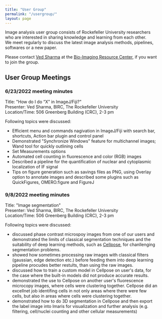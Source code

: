 ```yaml
---
title: "User Group"
permalink: "/usergroup/"
layout: page
---
```


Image analysis user group consists of Rockefeller University researchers who are interested in sharing knowledge and learning from each other.  
We meet regularly to discuss the latest image analysis methods, pipelines, softwares or a new paper.

Please contact [Ved Sharma](mailto:vsharma01@rockefeller.edu) at the [Bio-Imaging Resource Center](https://www.rockefeller.edu/bioimaging/), if you want to join the group.

## User Group Meetings

### 6/23/2022 meeting minutes
Title: "How do I do “X” in ImageJ/Fiji?"  
Presenter: Ved Sharma, BIRC, The Rockefeller University  
Location/Time: 506 Greenberg Building (CRC), 2-3 pm

Following topics were discussed:
- Efficient menu and commands nagivation in ImageJ/Fiji with search bar, shortcuts, Action bar plugin and control panel
- Demonstrated "Synchronize Windows" feature for multichannel images; Wand tool for quickly outlining cells
- Set Measurements options
- Automated cell counting in fluorescence and color (RGB) images
- Described a pipeline for the quantification of nuclear and cytoplasmic localization of IF signal
- Tips on figure generation such as savings files as PNG, using Overlay option to annotate images and described some plugins such as QuickFigures,  OMERO.figure and FigureJ

### 9/8/2022 meeting minutes
Title: "Image segmentation"  
Presenter: Ved Sharma, BIRC, The Rockefeller University  
Location/Time: 506 Greenberg Building (CRC), 2-3 pm

Following topics were discussed:
- discussed phase contrast microspoy images from one of our users and demonstrated the limits of classical segmentation techniques and the suitability of deep learning methods, such as [Cellpose](https://www.cellpose.org/), for chanllenging segmentation problems.
- showed how sometimes processing raw images with classical filters (gaussian, edge detection etc.) before feeding them into deep learning pipeline procudes better restults, than using the raw images.
- discussed how to train a custom model in Cellpose on user's data, for the case where the built-in models did not produce accurate results.
- demonstrated the use to Cellpose on another user's fluorescence microcopy images, where cells were clustering together. Cellpose did an excellnet job identifing cells in not only areas where there were few cells, but also in areas where cells were clustering together.
- demonstrated how to do 3D segmentation in Cellpose and then export the label image into Imaris for visualization and further analysis (e.g. filtering, cell/nuclei counting and other cellular measurements) 
